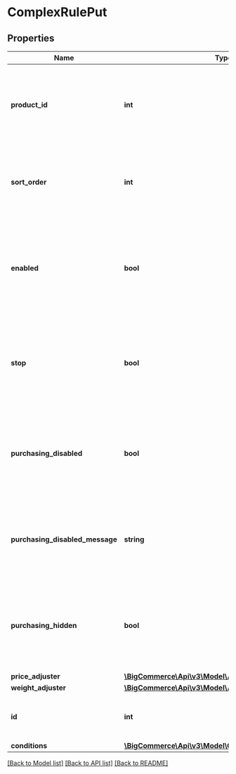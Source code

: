 # ComplexRulePut

## Properties
Name | Type | Description | Notes
------------ | ------------- | ------------- | -------------
**product_id** | **int** | The unique numeric ID of the product with which the rule is associated; increments sequentially. | [optional] 
**sort_order** | **int** | The priority to give this rule when making adjustments to the product properties. | [optional] 
**enabled** | **bool** | Flag for determining whether the rule is to be used when adjusting a product&#39;s price, weight, image, or availabilty. | [optional] 
**stop** | **bool** | Flag for determining whether other rules should not be applied after this rule has been applied. | [optional] 
**purchasing_disabled** | **bool** | Flag for determining whether the rule should disable purchasing of a product when the conditions are applied. | [optional] 
**purchasing_disabled_message** | **string** | Message displayed on the storefront when a rule disables the purchasing of a product. | [optional] 
**purchasing_hidden** | **bool** | Flag for determining whether the rule should hide purchasing of a product when the conditions are applied. | [optional] 
**price_adjuster** | [**\BigCommerce\Api\v3\Model\Adjuster**](Adjuster.md) |  | [optional] 
**weight_adjuster** | [**\BigCommerce\Api\v3\Model\Adjuster**](Adjuster.md) |  | [optional] 
**id** | **int** | The unique numeric ID of the rule; increments sequentially. | [optional] 
**conditions** | [**\BigCommerce\Api\v3\Model\ComplexRuleConditionPut[]**](ComplexRuleConditionPut.md) |  | [optional] 

[[Back to Model list]](../README.md#documentation-for-models) [[Back to API list]](../README.md#documentation-for-api-endpoints) [[Back to README]](../README.md)


